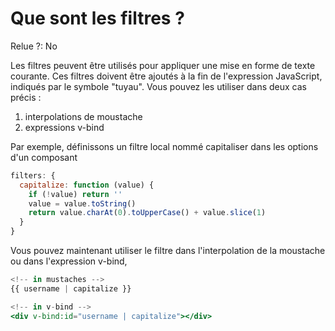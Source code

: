 # Que sont les filtres ?

Relue ?: No

Les filtres peuvent être utilisés pour appliquer une mise en forme de texte courante.  Ces filtres doivent être ajoutés à la fin de l'expression JavaScript, 
indiqués par le symbole "tuyau".  Vous pouvez les utiliser dans deux cas
 précis :

1. interpolations de moustache
2. expressions v-bind

Par exemple, définissons un filtre local nommé capitaliser dans les options d'un composant

```jsx
filters: {
  capitalize: function (value) {
    if (!value) return ''
    value = value.toString()
    return value.charAt(0).toUpperCase() + value.slice(1)
  }
}
```

Vous pouvez maintenant utiliser le filtre dans l'interpolation de la moustache ou dans l'expression v-bind,

```jsx
<!-- in mustaches -->
{{ username | capitalize }}

<!-- in v-bind -->
<div v-bind:id="username | capitalize"></div>
```